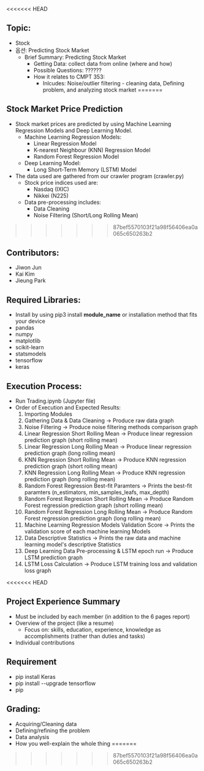 <<<<<<< HEAD
## Topic:
 - Stock
 - 옵션: Predicting Stock Market
    - Brief Summary: Predicting Stock Market
        - Getting Data: collect data from online (where and how)
        - Possible Questions: ?????? 
        - How it relates to CMPT 353: 
            - Inlcudes: Noise/outlier filtering - cleaning data, Defining problem, and analyzing stock market 
=======
## Stock Market Price Prediction
 - Stock market prices are predicted by using Machine Learning Regression Models and Deep Learning Model.
    - Machine Learning Regression Models:
         - Linear Regression Model
         - K-nearest Neighbour (KNN) Regression Model
         - Random Forest Regression Model
    - Deep Learning Model:
         - Long Short-Term Memory (LSTM) Model   
 - The data used are gathered from our crawler program (crawler.py)
    - Stock price indices used are:
        - Nasdaq (IXIC)
        - Nikkei (N225)
    - Data pre-processing includes:
        - Data Cleaning
        - Noise Filtering (Short/Long Rolling Mean)
>>>>>>> 87bef5570103f21a98f56406ea0a065c650263b2

## Contributors:
 - Jiwon Jun
 - Kai Kim
 - Jieung Park

## Required Libraries:
 - Install by using pip3 install **module_name** or installation method that fits your device
 - pandas
 - numpy
 - matplotlib
 - scikit-learn
 - statsmodels
 - tensorflow
 - keras

## Execution Process:
 - Run Trading.ipynb (Jupyter file)
 - Order of Execution and Expected Results:
     1. Importing Modules
     2. Gathering Data & Data Cleaning -> Produce raw data graph
     3. Noise Filtering -> Produce noise filtering methods comparison graph
     4. Linear Regression Short Rolling Mean -> Produce linear regression prediction graph (short rolling mean)
     5. Linear Regression Long Rolling Mean -> Produce linear regression prediction graph (long rolling mean)
     6. KNN Regression Short Rolling Mean -> Produce KNN regression prediction graph (short rolling mean)
     7. KNN Regression Long Rolling Mean -> Produce KNN regression prediction graph (long rolling mean)
     8. Random Forest Regression Best-fit Paramters -> Prints the best-fit paramters (n_estimators, min_samples_leafs, max_depth)
     9. Random Forest Regression Short Rolling Mean -> Produce Random Forest regression prediction graph (short rolling mean)
     10. Random Forest Regression Long Rolling Mean -> Produce Random Forest regression prediction graph (long rolling mean)
     11. Machine Learning Regression Models Validation Score -> Prints the validation score of each machine learning Models
     12. Data Descriptive Statistics -> Prints the raw data and machine learning model's descriptive Statistics
     13. Deep Learning Data Pre-processing & LSTM epoch run -> Produce LSTM prediction graph
     14. LSTM Loss Calculation -> Produce LSTM training loss and validation loss graph

<<<<<<< HEAD
## Project Experience Summary
 - Must be included by each member (in addition to the 6 pages report)
 - Overview of the project (like a resume)
      - Focus on: skills, education, experience, knowledge as accomplishments (rather than duties and tasks)
 - Individual contributions
   
## Requirement
 - pip install Keras
 - pip install --upgrade tensorflow
 - pip 
 
## Grading:
 - Acquiring/Cleaning data
 - Defining/refining the problem
 - Data analysis
 - How you well-explain the whole thing
=======
>>>>>>> 87bef5570103f21a98f56406ea0a065c650263b2

